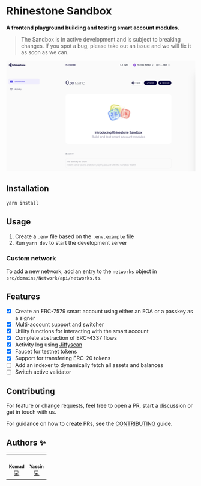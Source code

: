 # Rhinestone Sandbox

**A frontend playground building and testing smart account modules.**

> The Sandbox is in active development and is subject to breaking changes. If you spot a bug, please take out an issue and we will fix it as soon as we can.

![sandbox dashboard](./public/dashboard.png)

## Installation

```bash
yarn install
```

## Usage

1. Create a `.env` file based on the `.env.example` file
2. Run `yarn dev` to start the development server

### Custom network

To add a new network, add an entry to the `networks` object in `src/domains/Network/api/networks.ts`.

## Features

- [x] Create an ERC-7579 smart account using either an EOA or a passkey as a signer
- [x] Multi-account support and switcher
- [x] Utility functions for interacting with the smart account
- [x] Complete abstraction of ERC-4337 flows
- [x] Activity log using [Jiffyscan](https://jiffyscan.xyz/)
- [x] Faucet for testnet tokens
- [x] Support for transfering ERC-20 tokens
- [ ] Add an indexer to dynamically fetch all assets and balances
- [ ] Switch active validator

## Contributing

For feature or change requests, feel free to open a PR, start a discussion or get in touch with us.

For guidance on how to create PRs, see the [CONTRIBUTING](./CONTRIBUTING.md) guide.

## Authors ✨

<!-- ALL-CONTRIBUTORS-LIST:START - Do not remove or modify this section -->
<!-- prettier-ignore-start -->
<!-- markdownlint-disable -->
<table>
  <tr>
   <td align="center"><a href="https://twitter.com/abstractooor"><img src="https://avatars.githubusercontent.com/u/26718079" width="100px;" alt=""/><br /><sub><b>Konrad</b></sub></a><br /><a href="https://github.com/rhinestonewtf/modulekit-ui-playground/commits?author=kopy-kat" title="Code">💻</a> </td>
    <td align="center"><a href="https://github.com/YasseinBilal"><img src="https://avatars.githubusercontent.com/u/9385005?v=4" width="100px;" alt=""/><br /><sub><b>Yassin</b></sub></a><br /><a href="https://github.com/rhinestonewtf/modulekit-ui-playground/commits?author=YasseinBilal" title="Code">💻</a></td>
  </tr>
</table>
